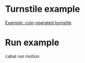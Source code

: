 # Turnstile example
[Example: coin-operated turnstile](https://en.wikipedia.org/wiki/Finite-state_machine)


# Run example
cabal run motion